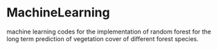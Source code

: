 # MachineLearning
machine learning codes for the implementation of random forest for the long term prediction of vegetation cover of different forest species. 
